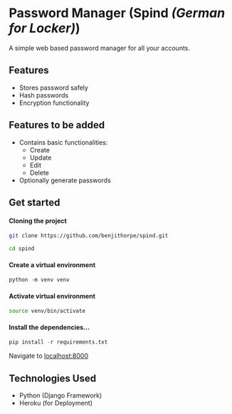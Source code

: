 # Password Manager (Spind *(German for Locker)*)

A simple web based password manager for all your accounts.

## Features

- Stores password safely
- Hash passwords
- Encryption functionality


## Features to be added

- Contains basic functionalities:
  - Create
  - Update
  - Edit
  - Delete
- Optionally generate passwords


## Get started

#### Cloning the project
```bash
git clone https://github.com/benjithorpe/spind.git

cd spind
```

#### Create a virtual environment
```python
python -m venv venv
```

#### Activate virtual environment
```bash
source venv/bin/activate
```

#### Install the dependencies...
```python
pip install -r requirements.txt
```

Navigate to [localhost:8000](http://localhost:8000)

## Technologies Used
- Python (Django Framework)
- Heroku (for Deployment)

